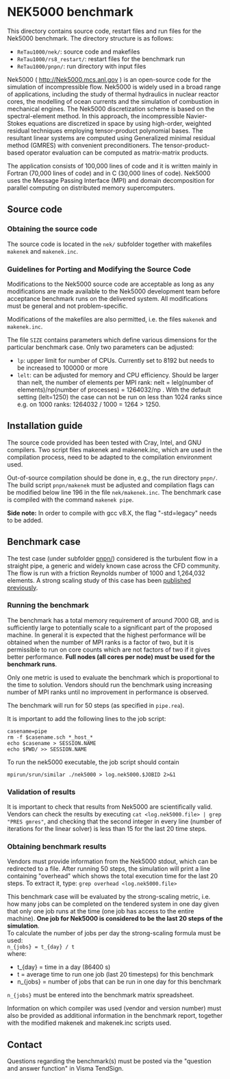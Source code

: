 # NEK5000 benchmark

This directory contains source code, restart files and run files
for the Nek5000 benchmark. The directory structure is as follows:
- `ReTau1000/nek/`: source code and makefiles
- `ReTau1000/rs8_restart/`: restart files for the benchmark run
- `ReTau1000/pnpn/`: run directory with input files

Nek5000 ( http://Nek5000.mcs.anl.gov ) is an open-source code for the
simulation of incompressible flow. Nek5000 is widely used in a broad
range of applications, including the study of thermal hydraulics in
nuclear reactor cores, the modelling of ocean currents and the
simulation of combustion in mechanical engines. The Nek5000
discretization scheme is based on the spectral-element method. In this
approach, the incompressible Navier-Stokes equations are discretized
in space by using high-order, weighted residual techniques employing
tensor-product polynomial bases. The resultant linear systems are
computed using Generalized minimal residual method (GMRES) with
convenient preconditioners. The tensor-product-based operator
evaluation can be computed as matrix-matrix products.

The application consists of 100,000 lines of code and it is written
mainly in Fortran (70,000 lines of code) and in C (30,000 lines of
code). Nek5000 uses the Message Passing Interface (MPI) and domain
decomposition for parallel computing on distributed memory
supercomputers.

## Source code

### Obtaining the source code

The source code is located in the `nek/` subfolder together 
with makefiles `makenek` and `makenek.inc`.

### Guidelines for Porting and Modifying the Source Code

Modifications to the Nek5000 source code are acceptable as long as any
modifications are made available to the Nek5000 development team 
before acceptance benchmark runs on the delivered system.
All modifications must be general and not problem-specific.

Modifications of the makefiles are also permitted, i.e. the 
files `makenek` and `makenek.inc`.

The file `SIZE` contains parameters which define various dimensions 
for the particular benchmark case. Only two parameters can be adjusted:
- `lp`: upper limit for number of CPUs. Currently set to 8192 
  but needs to be increased to 100000 or more
- `lelt`: can be adjusted for memory and CPU efficiency. 
  Should be larger than nelt, the number of elements per MPI rank:
  nelt = lelg(number of elements)/np(number of processes) = 1264032/np .
  With the default setting (lelt=1250) the case can not be run on less
  than 1024 ranks since e.g. on 1000 ranks: 1264032 / 1000 = 1264 > 1250.
  
## Installation guide

The source code provided has been tested with Cray, Intel, and GNU
compilers. Two script files makenek and makenek.inc, which are used in
the compilation process, need to be adapted to the compilation
environment used.

Out-of-source compilation should be done in, e.g., the run directory
`pnpn/`. The build script `pnpn/makenek` must be adjusted and
compilation flags can be modified below line 196 in the file
`nek/makenek.inc`.  The benchmark case is compiled with the command
`makenek pipe`.

**Side note:** In order to compile with gcc v8.X, the flag "-std=legacy" needs to be added.

## Benchmark case

The test case (under subfolder [pnpn/](pnpn/)) 
considered is the turbulent flow in a straight pipe, a
generic and widely known case across the CFD community. The flow is
run with a friction Reynolds number of 1000 and 1,264,032 elements.
A strong scaling study of this case has been 
[published previously](https://dl.acm.org/doi/10.1145/2938615.2938617).

### Running the benchmark

The benchmark has a total memory requirement of around 7000 GB, and is
sufficiently large to potentially scale to a significant part of the
proposed machine. In general it is expected that the highest
performance will be obtained when the number of MPI ranks is a factor
of two, but it is permissible to run on core counts which are not
factors of two if it gives better performance. **Full nodes (all cores 
per node) must be used for the benchmark runs**.

Only one metric is used to evaluate the benchmark which is
proportional to the time to solution.  Vendors should run the
benchmark using increasing number of MPI ranks until no improvement in
performance is observed.

The benchmark will run for 50 steps (as specified in `pipe.rea`).

It is important to add the following lines to the job script:
```
casename=pipe
rm -f $casename.sch *_host_*
echo $casename > SESSION.NAME
echo $PWD/ >> SESSION.NAME
```

To run the nek5000 executable, the job script should contain
```
mpirun/srun/similar ./nek5000 > log.nek5000.$JOBID 2>&1
```

### Validation of results

It is important to check that results from Nek5000 are scientifically
valid. Vendors can check the results by executing `cat
<log.nek5000.file> | grep "PRES gmres"`, and checking that the second
integer in every line (number of iterations for the linear solver) is
less than 15 for the last 20 time steps.

### Obtaining benchmark results

Vendors must provide information from the Nek5000 stdout, which
can be redirected to a file. 
After running 50 steps, the simulation will print a line containing 
"overhead" which shows the total execution time for the last 20 steps.
To extract it, type:
`grep overhead <log.nek5000.file>`

This benchmark case will be evaluated by the strong-scaling metric,
i.e. how many jobs can be completed on the tendered system in one day
given that only one job runs at the time (one job has access to the
entire machine).  **One job for Nek5000 is considered to be the last
20 steps of the simulation**.  
To calculate the number of jobs per day
the strong-scaling formula must be used:   
`n_{jobs} = t_{day} / t`  
where: 
- t_{day} = time in a day (86400 s) 
- t = average time to run one job (last 20 timesteps) for this benchmark 
- n_{jobs} = number of jobs that can be run in one day for this benchmark

`n_{jobs}` must be entered into the benchmark matrix spreadsheet.



Information on which compiler was used (vendor and version number)
must also be provided as additional information in the benchmark report, 
together with the modified makenek and makenek.inc scripts used.

## Contact

Questions regarding the benchmark(s) must be posted via the "question
and answer function" in Visma TendSign.

